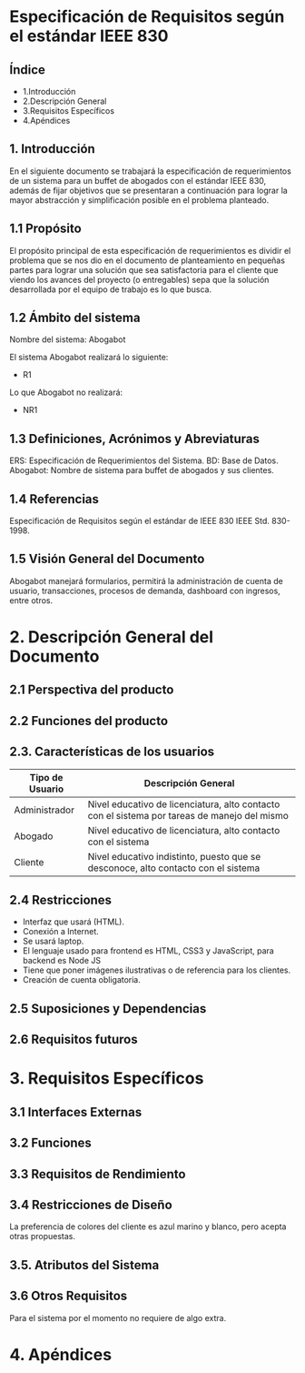 # Especificación de Requisitos según el estándar IEEE 830

## Índice
- 1.Introducción
- 2.Descripción General
- 3.Requisitos Específicos
- 4.Apéndices 

## 1. Introducción

En el siguiente documento se trabajará la especificación de requerimientos de un sistema para un buffet de abogados con el estándar IEEE 830, además de fijar objetivos que se presentaran a continuación para lograr la mayor abstracción y simplificación posible en el problema planteado.

## 1.1 Propósito

El propósito principal de esta especificación de requerimientos es dividir el problema que se nos dio en el documento de planteamiento en pequeñas partes para lograr una solución que sea satisfactoria para el cliente que viendo los avances del proyecto (o entregables) sepa que la solución desarrollada por el equipo de trabajo es lo que busca.

## 1.2 Ámbito del sistema

Nombre del sistema: Abogabot

El sistema Abogabot realizará lo siguiente:

- R1

Lo que Abogabot no realizará:

- NR1

## 1.3 Definiciones, Acrónimos y Abreviaturas
ERS: Especificación de Requerimientos del Sistema.
BD: Base de Datos.
Abogabot: Nombre de sistema para buffet de abogados y sus clientes.

## 1.4 Referencias
Especificación de Requisitos según el estándar de IEEE 830 IEEE Std. 830-1998.

## 1.5 Visión General del Documento
Abogabot manejará formularios, permitirá la administración de cuenta de usuario, transacciones, procesos de demanda, dashboard con ingresos, entre otros.

# 2. Descripción General del Documento


## 2.1 Perspectiva del producto


## 2.2 Funciones del producto


## 2.3. Características de los usuarios

| Tipo de Usuario     | Descripción General    |
| --------- | ------------ | 
| Administrador  | Nivel educativo de licenciatura, alto contacto con el sistema por tareas de manejo del mismo    | 
| Abogado  | Nivel educativo de licenciatura, alto contacto con el sistema |
| Cliente  | Nivel educativo indistinto, puesto que se desconoce, alto contacto con el sistema | 

## 2.4 Restricciones

-	Interfaz que usará (HTML).
-	Conexión a Internet.
-	Se usará laptop.
-	El lenguaje usado para frontend es HTML, CSS3 y JavaScript, para backend es Node JS
-	Tiene que poner imágenes ilustrativas o de referencia para los clientes.
-   Creación de cuenta obligatoria.


## 2.5 Suposiciones y Dependencias


## 2.6 Requisitos futuros


# 3. Requisitos Específicos

## 3.1 Interfaces Externas


## 3.2 Funciones


## 3.3 Requisitos de Rendimiento


## 3.4 Restricciones de Diseño
La preferencia de colores del cliente es azul marino y blanco, pero acepta otras propuestas.

## 3.5. Atributos del Sistema


## 3.6 Otros Requisitos
Para el sistema por el momento no requiere de algo extra.

# 4. Apéndices 








